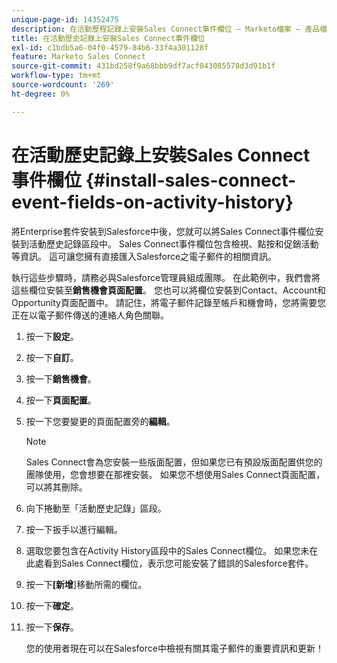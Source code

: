 ```yaml
---
unique-page-id: 14352475
description: 在活動歷程記錄上安裝Sales Connect事件欄位 — Marketo檔案 — 產品檔案
title: 在活動歷史記錄上安裝Sales Connect事件欄位
exl-id: c1bdb5a6-04f0-4579-84b6-33f4a301128f
feature: Marketo Sales Connect
source-git-commit: 431bd258f9a68bbb9df7acf043085578d3d91b1f
workflow-type: tm+mt
source-wordcount: '269'
ht-degree: 0%

---
```


# 在活動歷史記錄上安裝Sales Connect事件欄位 {#install-sales-connect-event-fields-on-activity-history}

將Enterprise套件安裝到Salesforce中後，您就可以將Sales Connect事件欄位安裝到活動歷史記錄區段中。 Sales Connect事件欄位包含檢視、點按和促銷活動等資訊。 這可讓您擁有直接匯入Salesforce之電子郵件的相關資訊。

執行這些步驟時，請務必與Salesforce管理員組成團隊。 在此範例中，我們會將這些欄位安裝至&#x200B;**銷售機會頁面配置**。 您也可以將欄位安裝到Contact、Account和Opportunity頁面配置中。 請記住，將電子郵件記錄至帳戶和機會時，您將需要您正在以電子郵件傳送的連絡人角色關聯。

1. 按一下&#x200B;**設定**。
1. 按一下&#x200B;**自訂**。
1. 按一下&#x200B;**銷售機會**。
1. 按一下&#x200B;**頁面配置**。
1. 按一下您要變更的頁面配置旁的&#x200B;**編輯**。

   >[!NOTE]
   >
   >Sales Connect會為您安裝一些版面配置，但如果您已有預設版面配置供您的團隊使用，您會想要在那裡安裝。 如果您不想使用Sales Connect頁面配置，可以將其刪除。

1. 向下捲動至「活動歷史記錄」區段。
1. 按一下扳手以進行編輯。
1. 選取您要包含在Activity History區段中的Sales Connect欄位。 如果您未在此處看到Sales Connect欄位，表示您可能安裝了錯誤的Salesforce套件。
1. 按一下&#x200B;**[新增**]移動所需的欄位。
1. 按一下&#x200B;**確定**。
1. 按一下&#x200B;**保存**。

   您的使用者現在可以在Salesforce中檢視有關其電子郵件的重要資訊和更新！

